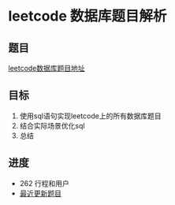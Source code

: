 # leetcode 数据库题目解析

## 题目

 [leetcode数据库题目地址](https://leetcode-cn.com/problemset/database/ "点击进入")

## 目标

 1. 使用sql语句实现leetcode上的所有数据库题目
 2. 结合实际场景优化sql
 3. 总结

## 进度

- 262 行程和用户
- [最近更新题目](https://github.com/ropleData/leetcode/blob/master/Database/262%E8%A1%8C%E7%A8%8B%E5%92%8C%E7%94%A8%E6%88%B7.txt  "点击进入")
